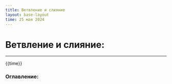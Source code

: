 ```yaml
---
title: Ветвление и слияние
layout: base-layout
time: 25 мая 2024
---
```


# Ветвление и слияние:
---

<time>{{time}}</time>

### Оглавление: